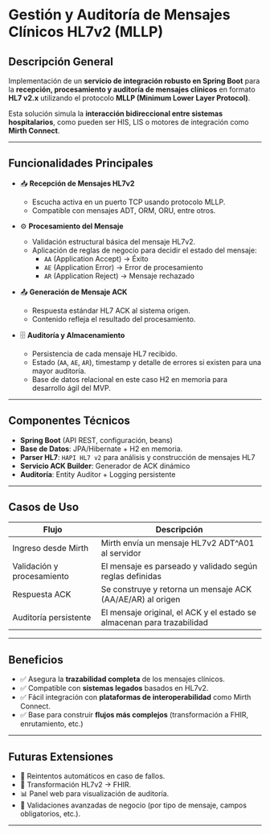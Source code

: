 # Gestión y Auditoría de Mensajes Clínicos HL7v2 (MLLP)

## Descripción General

Implementación de un **servicio de integración robusto en Spring Boot** para la **recepción, procesamiento y auditoría de mensajes clínicos** en formato **HL7 v2.x** utilizando el protocolo **MLLP (Minimum Lower Layer Protocol)**.

Esta solución simula la **interacción bidireccional entre sistemas hospitalarios**, como pueden ser HIS, LIS o motores de integración como **Mirth Connect**.

---

## Funcionalidades Principales

- 📥 **Recepción de Mensajes HL7v2**
  - Escucha activa en un puerto TCP usando protocolo MLLP.
  - Compatible con mensajes ADT, ORM, ORU, entre otros.

- ⚙️ **Procesamiento del Mensaje**
  - Validación estructural básica del mensaje HL7v2.
  - Aplicación de reglas de negocio para decidir el estado del mensaje:
    - `AA` (Application Accept) → Éxito
    - `AE` (Application Error) → Error de procesamiento
    - `AR` (Application Reject) → Mensaje rechazado

- 📤 **Generación de Mensaje ACK**
  - Respuesta estándar HL7 ACK al sistema origen.
  - Contenido refleja el resultado del procesamiento.

- 🗄️ **Auditoría y Almacenamiento**
  - Persistencia de cada mensaje HL7 recibido.
  - Estado (`AA`, `AE`, `AR`), timestamp y detalle de errores si existen para una mayor auditoría.
  - Base de datos relacional en este caso H2 en memoria para desarrollo ágil del MVP.

---

## Componentes Técnicos

- **Spring Boot** (API REST, configuración, beans)
- **Base de Datos**: JPA/Hibernate + H2 en memoria.
- **Parser HL7**: `HAPI HL7 v2` para análisis y construcción de mensajes HL7
- **Servicio ACK Builder**: Generador de ACK dinámico
- **Auditoría**: Entity Auditor + Logging persistente

---

## Casos de Uso

| Flujo                             | Descripción                                                                 |
|----------------------------------|-----------------------------------------------------------------------------|
| Ingreso desde Mirth              | Mirth envía un mensaje HL7v2 ADT^A01 al servidor                             |
| Validación y procesamiento       | El mensaje es parseado y validado según reglas definidas                    |
| Respuesta ACK                    | Se construye y retorna un mensaje ACK (AA/AE/AR) al origen                  |
| Auditoría persistente            | El mensaje original, el ACK y el estado se almacenan para trazabilidad      |

---

## Beneficios

- ✅ Asegura la **trazabilidad completa** de los mensajes clínicos.
- ✅ Compatible con **sistemas legados** basados en HL7v2.
- ✅ Fácil integración con **plataformas de interoperabilidad** como Mirth Connect.
- ✅ Base para construir **flujos más complejos** (transformación a FHIR, enrutamiento, etc.)

---

## Futuras Extensiones

- 🔄 Reintentos automáticos en caso de fallos.
- 🔁 Transformación HL7v2 → FHIR.
- 📊 Panel web para visualización de auditoría.
- 🔐 Validaciones avanzadas de negocio (por tipo de mensaje, campos obligatorios, etc.).

---
